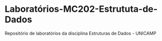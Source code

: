 # Laboratórios-MC202-Estrututa-de-Dados
Repositório de laboratórios da disciplina Estruturas de Dados - UNICAMP
